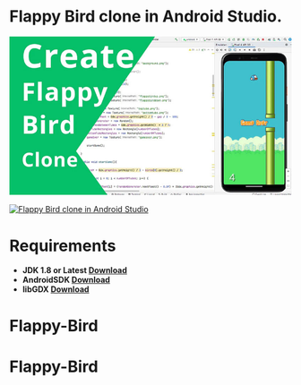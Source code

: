 # Flappy Bird clone in Android Studio.

!["Flappy Bird clone in Android Studio."](https://github.com/rusahang/FlappyBird/blob/main/screenshot/screenshot.jpg "Flappy Bird clone in Android Studio.")

[![Flappy Bird clone in Android Studio](http://img.youtube.com/vi/SAhp9AwU_DA/0.jpg)](https://www.youtube.com/watch?v=SAhp9AwU_DA)

# Requirements
- **JDK 1.8 or Latest [Download](https://www.oracle.com/technetwork/java/javase/downloads/index.html)**
- **AndroidSDK [Download](https://developer.android.com/studio/index.html#resources)**
- **libGDX [Download](https://libgdx.com)**
# Flappy-Bird
# Flappy-Bird
